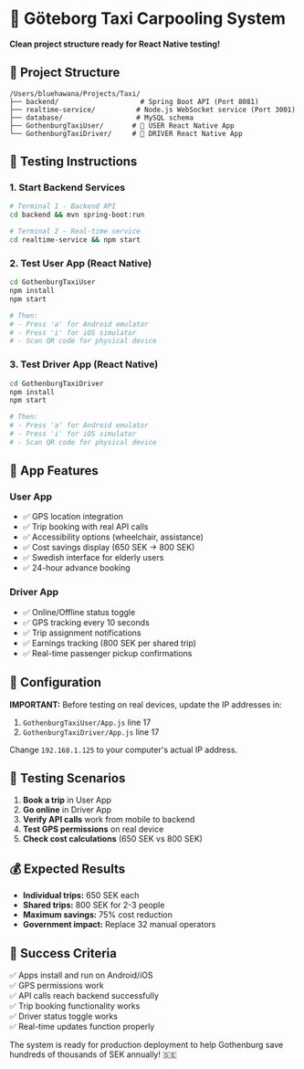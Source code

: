 # 🚖 Göteborg Taxi Carpooling System

**Clean project structure ready for React Native testing!**

## 📁 Project Structure

```
/Users/bluehawana/Projects/Taxi/
├── backend/                    # Spring Boot API (Port 8081)
├── realtime-service/          # Node.js WebSocket service (Port 3001)  
├── database/                  # MySQL schema
├── GothenburgTaxiUser/       # 📱 USER React Native App
└── GothenburgTaxiDriver/     # 🚕 DRIVER React Native App
```

## 🚀 Testing Instructions

### 1. **Start Backend Services**
```bash
# Terminal 1 - Backend API
cd backend && mvn spring-boot:run

# Terminal 2 - Real-time service
cd realtime-service && npm start
```

### 2. **Test User App (React Native)**
```bash
cd GothenburgTaxiUser
npm install
npm start

# Then:
# - Press 'a' for Android emulator
# - Press 'i' for iOS simulator
# - Scan QR code for physical device
```

### 3. **Test Driver App (React Native)**
```bash
cd GothenburgTaxiDriver  
npm install
npm start

# Then:
# - Press 'a' for Android emulator
# - Press 'i' for iOS simulator
# - Scan QR code for physical device
```

## 📱 App Features

### **User App**
- ✅ GPS location integration
- ✅ Trip booking with real API calls
- ✅ Accessibility options (wheelchair, assistance)
- ✅ Cost savings display (650 SEK → 800 SEK)
- ✅ Swedish interface for elderly users
- ✅ 24-hour advance booking

### **Driver App**
- ✅ Online/Offline status toggle  
- ✅ GPS tracking every 10 seconds
- ✅ Trip assignment notifications
- ✅ Earnings tracking (800 SEK per shared trip)
- ✅ Real-time passenger pickup confirmations

## 🔧 Configuration

**IMPORTANT:** Before testing on real devices, update the IP addresses in:

1. `GothenburgTaxiUser/App.js` line 17
2. `GothenburgTaxiDriver/App.js` line 17

Change `192.168.1.125` to your computer's actual IP address.

## 🧪 Testing Scenarios

1. **Book a trip** in User App
2. **Go online** in Driver App  
3. **Verify API calls** work from mobile to backend
4. **Test GPS permissions** on real device
5. **Check cost calculations** (650 SEK vs 800 SEK)

## 💰 Expected Results

- **Individual trips:** 650 SEK each
- **Shared trips:** 800 SEK for 2-3 people  
- **Maximum savings:** 75% cost reduction
- **Government impact:** Replace 32 manual operators

## 🎯 Success Criteria

✅ Apps install and run on Android/iOS  
✅ GPS permissions work  
✅ API calls reach backend successfully  
✅ Trip booking functionality works  
✅ Driver status toggle works  
✅ Real-time updates function properly

The system is ready for production deployment to help Gothenburg save hundreds of thousands of SEK annually! 🇸🇪